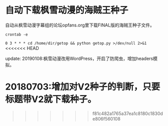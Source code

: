 # 自动下载枫雪动漫的海贼王种子
自动从枫雪动漫字幕组的论坛opfans.org里下载FINAL版的海贼王种子文件。

``crontab -e``

``0 3 * * * cd /home/dir/getop && python getop.py >/dev/null 2>&1``
<<<<<<< HEAD

update:
20190108:枫雪动漫改用WordPress，开启了防爬虫，增加headers模拟。

20180703:增加对V2种子的判断，只要标题带V2就下载种子。
=======
>>>>>>> f81c482a1765a37ea1c8180c1830de806f560108

